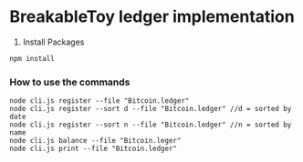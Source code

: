 # BreakableToy ledger implementation 

1. Install Packages 
```sh 
npm install 
```


### How to use the commands 
```
node cli.js register --file "Bitcoin.ledger" 
node cli.js register --sort d --file "Bitcoin.ledger" //d = sorted by date
node cli.js register --sort n --file "Bitcoin.ledger" //n = sorted by name
node cli.js balance --file "Bitcoin.leger"
node cli.js print --file "Bitcoin.ledger"

```